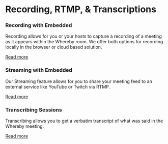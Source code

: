 # Recording, RTMP, & Transcriptions

### Recording with Embedded

Recording allows for you or your hosts to capture a recording of a meeting as it appears within the Whereby room. We offer both options for recording locally in the browser or cloud based solution.

[Read more](recording-with-embedded/)

### Streaming with Embedded

Our Streaming feature allows for you to share your meeting feed to an external service like YouTube or Twitch via RTMP.

[Read more](streaming-with-embedded.md)

### Transcribing Sessions

Transcribing allows you to get a verbatim transcript of what was said in the Whereby meeting.

[Read more](transcribing-sessions.md)
